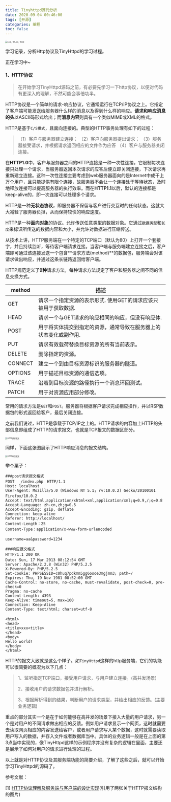 ```yaml
---
title: Tinyhttpd源码分析
date: 2020-09-04 00:46:00
tags: [开源]
categories: 编程
toc: false
---
```


<img src="https://s1.ax1x.com/2020/09/04/wigODs.jpg" alt="LAN、WLAN、WAN" style="zoom:40%;" />

学习记录，分析Http协议及TinyHttpd的学习过程。

正在学习中~

<!--more-->

#### 1、HTTP协议

>  在开始学习TinyHttpd源码之前，有必要先学习一下http协议，以便对代码有更深入的理解，不然可能会事倍功半。

HTTP协议是一个简单的请求-响应协议，它通常运行在TCP/IP协议之上。它指定了客户端可能发送给服务器什么样的消息以及得到什么样的响应。**请求和响应消息的头**以ASCII码形式给出；而**消息内容**则具有一个类似MIME或XML的格式。

HTTP是基于`C/S模式`，且面向连接的。典型的HTTP事务处理有如下的过程：

>（1）客户与服务器建立连接；
>（2）客户向服务器提出请求；
>（3）服务器接受请求，并根据请求返回相应的文件作为应答
>（4）客户与服务器关闭连接。

在**HTTP1.0**中，客户与服务器之间的HTTP连接是一种一次性连接，它限制每次连接只处理一个请求，当服务器返回本次请求的应答后便立即关闭连接，下次请求再重新建立连接。这种一次性连接主要考虑到web服务器面向的是Internet中成干上万个用户，且只能提供有限个连接，故服务器不会让一个连接处于等待状态，及时地释放连接可以提高服务器的执行效率。而在**HTTP1.1**以后，默认的连接都是keep-alive的，即一次连接可以处理多个请求。

HTTP是一种**无状态协议**，即服务器不保留与客户进行交互时的任何状态。这就大大减轻了服务器负担，从而保持较快的响应速度。

HTTP是一种**面向对象**的协议。允许传送任意类型的数据对象。它通过`数据类型`和`长度`来标识所传送的数据内容和大小，并允许对数据进行压缩传送。

从技术上讲，HTTP服务端在一个特定的TCP端口（默认为80）上打开一个套接字，并且持续监听，等待客户端请求连接。当客户端与服务端建立连接之后，客户端即可通过该连接发送一个包含**请求方法(method)**的数据包，服务端会对该请求做出响应，并通过这条长链路返回给客户端。

HTTP规范定义了**9种**请求方法，每种请求方法规定了客户和服务器之间不同的信息交换方式。

| method  | 描述                                                         |
| ------- | ------------------------------------------------------------ |
| GET     | 请求一个指定资源的表示形式. 使用GET的请求应该只被用于获取数据. |
| HEAD    | 请求一个与GET请求的响应相同的响应，但没有响应体.             |
| POST    | 用于将实体提交到指定的资源，通常导致在服务器上的状态变化或副作用. |
| PUT     | 请求有效载荷替换目标资源的所有当前表示。                     |
| DELETE  | 删除指定的资源。                                             |
| CONNECT | 建立一个到由目标资源标识的服务器的隧道。                     |
| OPTIONS | 用于描述目标资源的通信选项。                                 |
| TRACE   | 沿着到目标资源的路径执行一个消息环回测试。                   |
| PATCH   | 用于对资源应用部分修改。                                     |

常用的请求方法是`GET`和`POST`。服务器将根据客户请求完成相应操作，并以RSP数据包的形式返回给客户，最后关闭连接。

之前我们说过，HTTP是承载于TCP/IP之上的。HTTP请求的内容加上HTTP的头部信息即组成了HTTP的请求报文，也就是TCP报文的数据区部分。

<img src="https://s1.ax1x.com/2020/09/10/w8fhqO.png" alt="HTTP请求报文" style="zoom:40%;" />

同样，下面这张图展示了HTTP响应消息的报文结构。

<img src="https://s1.ax1x.com/2020/09/10/w8f7id.png" alt="HTTP响应报文" style="zoom:40%;" />

举个栗子：

```
###post请求报文格式
POST 　/index.php　HTTP/1.1 
Host: localhost
User-Agent: Mozilla/5.0 (Windows NT 5.1; rv:10.0.2) Gecko/20100101 Firefox/10.0.2　　
Accept: text/html,application/xhtml+xml,application/xml;q=0.9,/;q=0.8
Accept-Language: zh-cn,zh;q=0.5
Accept-Encoding: gzip, deflate
Connection: keep-alive
Referer: http://localhost/
Content-Length：25
Content-Type：application/x-www-form-urlencoded

username=aa&password=1234　　
```

```
###响应报文格式
HTTP/1.1 200 OK　　
Date: Sun, 17 Mar 2013 08:12:54 GMT　　
Server: Apache/2.2.8 (Win32) PHP/5.2.5
X-Powered-By: PHP/5.2.5
Set-Cookie: PHPSESSID=c0huq7pdkmm5gg6osoe3mgjmm3; path=/
Expires: Thu, 19 Nov 1981 08:52:00 GMT
Cache-Control: no-store, no-cache, must-revalidate, post-check=0, pre-check=0
Pragma: no-cache
Content-Length: 4393
Keep-Alive: timeout=5, max=100
Connection: Keep-Alive
Content-Type: text/html; charset=utf-8

<html>　　
<head>
<title>xxx<title>
</head>
<body>
Hello world!
</body>
</html>
```



HTTP的报文大致就是这么个样子。如`TinyHttpd`这样的http服务端，它们的功能可以很简要的概况为以下几点：

> 1、监听指定TCP端口，接受用户请求，与用户建立连接。(高并发场景)
>
> 2、接收用户的请求数据包并进行解析。
>
> 3、根据解析得到的结果，判断用户的请求类型，并给出相应的反馈。(主要业务逻辑)

重点的部分其实一个是在于如何能够在高并发的场景下接入大量的用户请求，另一个是对用户的不同请求做出相应的反馈。例如用户请求显示一个网页，这时就需要去读取网页相应的内容发送给客户，或者用户请求写入某个数据，这时就需要读取用户写入的数据，并存入文件或者数据库当中。具体的业务逻辑一般是在上面的第3点当中实现的，像TinyHttpd这样的示例程序并没有复杂的逻辑在里面，主要还是展示了如何对用户的请求进行处理的过程。

以上就是对HTTP协议及其服务端功能的简要介绍，了解了这些之后，就可以开始学习TinyHttpd的源码了。



参考文献：

[1] [HTTP协议理解及服务端与客户端的设计实现](https://blog.csdn.net/yanzhenjie1003/article/details/93098495)(引用了两张关于HTTP报文结构的图片)



